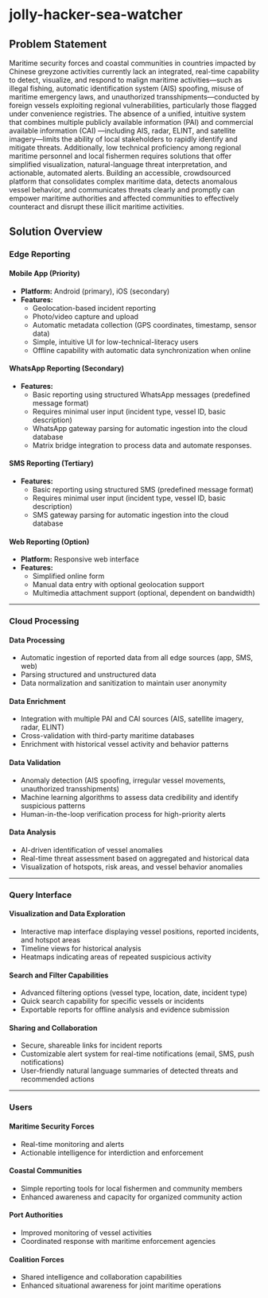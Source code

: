 # jolly-hacker-sea-watcher


## Problem Statement

Maritime security forces and coastal communities in countries impacted by Chinese greyzone activities currently lack an integrated, real-time capability to detect, visualize, and respond to malign maritime activities—such as illegal fishing, automatic identification system (AIS) spoofing, misuse of maritime emergency laws, and unauthorized transshipments—conducted by foreign vessels exploiting regional vulnerabilities, particularly those flagged under convenience registries. The absence of a unified, intuitive system that combines multiple publicly available information (PAI) and commercial available information (CAI) —including AIS, radar, ELINT, and satellite imagery—limits the ability of local stakeholders to rapidly identify and mitigate threats. Additionally, low technical proficiency among regional maritime personnel and local fishermen requires solutions that offer simplified visualization, natural-language threat interpretation, and actionable, automated alerts. Building an accessible, crowdsourced platform that consolidates complex maritime data, detects anomalous vessel behavior, and communicates threats clearly and promptly can empower maritime authorities and affected communities to effectively counteract and disrupt these illicit maritime activities.


## Solution Overview

### Edge Reporting

#### Mobile App (Priority)
- **Platform:** Android (primary), iOS (secondary)
- **Features:**
  - Geolocation-based incident reporting
  - Photo/video capture and upload
  - Automatic metadata collection (GPS coordinates, timestamp, sensor data)
  - Simple, intuitive UI for low-technical-literacy users
  - Offline capability with automatic data synchronization when online

#### WhatsApp Reporting (Secondary)
- **Features:**
  - Basic reporting using structured WhatsApp messages (predefined message format)
  - Requires minimal user input (incident type, vessel ID, basic description)
  - WhatsApp gateway parsing for automatic ingestion into the cloud database
  - Matrix bridge integration to process data and automate responses. 

#### SMS Reporting (Tertiary)
- **Features:**
  - Basic reporting using structured SMS (predefined message format)
  - Requires minimal user input (incident type, vessel ID, basic description)
  - SMS gateway parsing for automatic ingestion into the cloud database

#### Web Reporting (Option)
- **Platform:** Responsive web interface
- **Features:**
  - Simplified online form
  - Manual data entry with optional geolocation support
  - Multimedia attachment support (optional, dependent on bandwidth)

---

### Cloud Processing

#### Data Processing
- Automatic ingestion of reported data from all edge sources (app, SMS, web)
- Parsing structured and unstructured data
- Data normalization and sanitization to maintain user anonymity

#### Data Enrichment
- Integration with multiple PAI and CAI sources (AIS, satellite imagery, radar, ELINT)
- Cross-validation with third-party maritime databases
- Enrichment with historical vessel activity and behavior patterns

#### Data Validation
- Anomaly detection (AIS spoofing, irregular vessel movements, unauthorized transshipments)
- Machine learning algorithms to assess data credibility and identify suspicious patterns
- Human-in-the-loop verification process for high-priority alerts

#### Data Analysis
- AI-driven identification of vessel anomalies
- Real-time threat assessment based on aggregated and historical data
- Visualization of hotspots, risk areas, and vessel behavior anomalies

---

### Query Interface

#### Visualization and Data Exploration
- Interactive map interface displaying vessel positions, reported incidents, and hotspot areas
- Timeline views for historical analysis
- Heatmaps indicating areas of repeated suspicious activity

#### Search and Filter Capabilities
- Advanced filtering options (vessel type, location, date, incident type)
- Quick search capability for specific vessels or incidents
- Exportable reports for offline analysis and evidence submission

#### Sharing and Collaboration
- Secure, shareable links for incident reports
- Customizable alert system for real-time notifications (email, SMS, push notifications)
- User-friendly natural language summaries of detected threats and recommended actions

---

### Users

#### Maritime Security Forces
- Real-time monitoring and alerts
- Actionable intelligence for interdiction and enforcement

#### Coastal Communities
- Simple reporting tools for local fishermen and community members
- Enhanced awareness and capacity for organized community action

#### Port Authorities
- Improved monitoring of vessel activities
- Coordinated response with maritime enforcement agencies

#### Coalition Forces
- Shared intelligence and collaboration capabilities
- Enhanced situational awareness for joint maritime operations

